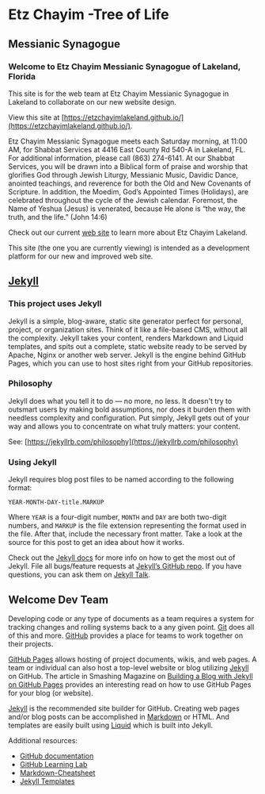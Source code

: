 # Etz Chayim -Tree of Life
## Messianic Synagogue

### Welcome to Etz Chayim Messianic Synagogue of Lakeland, Florida

This site is for the web team at Etz Chayim Messianic Synagogue in Lakeland to collaborate on our new website design.

View this site at [https://etzchayimlakeland.github.io/](https://etzchayimlakeland.github.io/).

Etz Chayim Messianic Synagogue meets each Saturday morning, at 11:00 AM, for Shabbat Services at 4416 East County Rd 540-A in Lakeland, FL. For additional information, please call (863) 274-6141. At our Shabbat Services, you will be drawn into a Biblical form of praise and worship that glorifies God through Jewish Liturgy, Messianic Music, Davidic Dance, anointed teachings, and reverence for both the Old and New Covenants of Scripture. In addition, the Moedim, God’s Appointed Times (Holidays), are celebrated throughout the cycle of the Jewish calendar. Foremost, the Name of Yeshua (Jesus) is venerated, because He alone is “the way, the truth, and the life.” (John 14:6)

Check out our current [web site][etzchayim-web] to learn more about Etz Chayim Lakeland.

This site (the one you are currently viewing) is intended as a development platform for our new and improved web site.


## [Jekyll](https://jekyllrb.com/)

### This project uses Jekyll

Jekyll is a simple, blog-aware, static site generator perfect for personal, project, or organization sites. Think of it like a file-based CMS, without all the complexity. Jekyll takes your content, renders Markdown and Liquid templates, and spits out a complete, static website ready to be served by Apache, Nginx or another web server. Jekyll is the engine behind GitHub Pages, which you can use to host sites right from your GitHub repositories.

### Philosophy

Jekyll does what you tell it to do — no more, no less. It doesn't try to outsmart users by making bold assumptions, nor does it burden them with needless complexity and configuration. Put simply, Jekyll gets out of your way and allows you to concentrate on what truly matters: your content.

See: [https://jekyllrb.com/philosophy](https://jekyllrb.com/philosophy)

### Using Jekyll

Jekyll requires blog post files to be named according to the following format:

`YEAR-MONTH-DAY-title.MARKUP`

Where `YEAR` is a four-digit number, `MONTH` and `DAY` are both two-digit numbers, and `MARKUP` is the file extension representing the format used in the file. After that, include the necessary front matter. Take a look at the source for this post to get an idea about how it works.

Check out the [Jekyll docs][jekyll-docs] for more info on how to get the most out of Jekyll. File all bugs/feature requests at [Jekyll’s GitHub repo][jekyll-gh]. If you have questions, you can ask them on [Jekyll Talk][jekyll-talk].


## Welcome Dev Team

Developing code or any type of documents as a team requires a system for tracking changes and rolling systems back to a any given point. [Git][git] does all of this and more. [GitHub][github] provides a place for teams to work together on their projects.

[GitHub Pages][gh-pages] allows hosting of project documents, wikis, and web pages. A team or individual can also host a top-level website or blog utilizing [Jekyll][jekyll] on GitHub. The article in Smashing Magazine on [Building a Blog with Jekyll on GitHub Pages][jekyll-blog-gh-pages] provides an interesting read on how to use GitHub Pages for your blog (or website).

[Jekyll][jekyll] is the recommended site builder for GitHub. Creating web pages and/or blog posts can be accomplished in [Markdown][markdown] or HTML. And templates are easily built using [Liquid][liquid] which is built into Jekyll.

Additional resources:
* [GitHub documentation][github-docs]
* [GitHub Learning Lab][learning-lab]
* [Markdown-Cheatsheet][markdown-cheatsheet]
* [Jekyll Templates][jekyll-templates]


[etzchayim-web]: https://www.myetzchayim.org/
[github]: https://github.com/
[git]: https://www.atlassian.com/git/tutorials
[github-docs]: https://docs.github.com/en
[learning-lab]: https://lab.github.com/
[gh-pages]: https://docs.github.com/en/github/working-with-github-pages
[jekyll]: https://jekyllrb.com/
[jekyll-docs]: https://jekyllrb.com/docs/home
[jekyll-gh]:   https://github.com/jekyll/jekyll
[jekyll-talk]: https://talk.jekyllrb.com/
[markdown]: https://daringfireball.net/projects/markdown/
[markdown-cheatsheet]: https://github.com/adam-p/markdown-here/wiki/Markdown-Cheatsheet
[liquid]: https://github.com/Shopify/liquid/wiki
[jekyll-templates]: https://jekyllrb.com/docs/liquid/
[jekyll-blog-gh-pages]: https://www.smashingmagazine.com/2014/08/build-blog-jekyll-github-pages/
